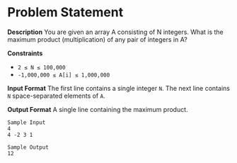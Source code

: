# Problem Statement

**Description**
You are given an array A consisting of N integers. What is the maximum product (multiplication) of any pair of integers in A?

**Constraints**
* `2 ≤ N ≤ 100,000`
* `-1,000,000 ≤ A[i] ≤ 1,000,000`

**Input Format**
The first line contains a single integer `N`. The next line contains `N` space-separated elements of `A`.

**Output Format**
A single line containing the maximum product.

```
Sample Input
4
4 -2 3 1

Sample Output
12
```
